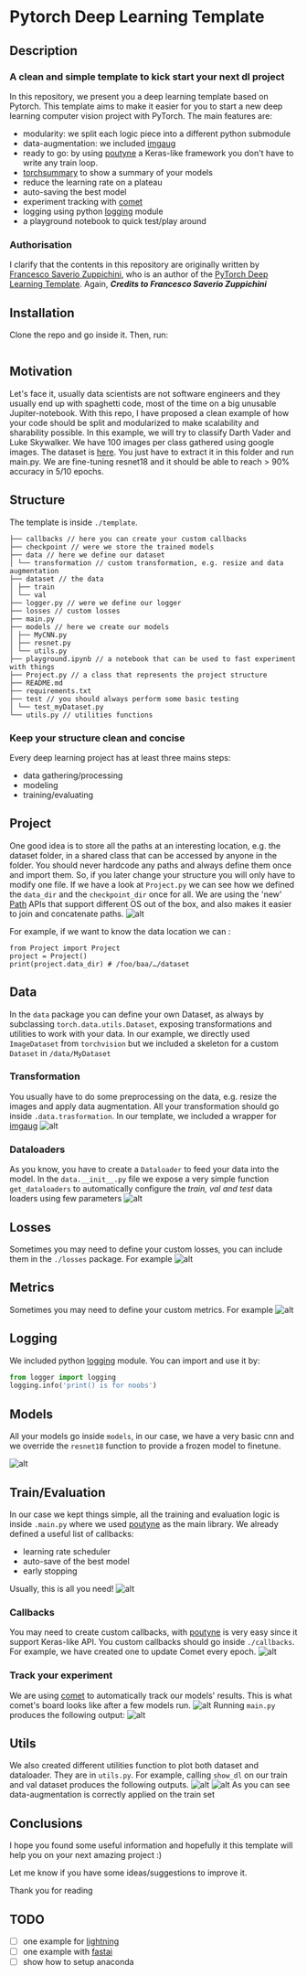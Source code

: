 # Pytorch Deep Learning Template

## Description

### A clean and simple template to kick start your next dl project

In this repository, we present you a deep learning template based on Pytorch. This template aims to make it easier for you to start a new deep learning computer vision project with PyTorch. The main features are:

- modularity: we split each logic piece into a different python submodule
- data-augmentation: we included [imgaug](https://imgaug.readthedocs.io/en/latest/)
- ready to go: by using [poutyne](https://pypi.org/project/Poutyne/) a Keras-like framework you don't have to write any train loop.
- [torchsummary](https://github.com/sksq96/pytorch-summary) to show a summary of your models
- reduce the learning rate on a plateau
- auto-saving the best model
- experiment tracking with [comet](https://www.comet.ml/)
- logging using python [logging](https://docs.python.org/3/library/logging.html) module
- a playground notebook to quick test/play around

### Authorisation

I clarify that the contents in this repository are originally written by [Francesco Saverio Zuppichini](https://github.com/FrancescoSaverioZuppichini), who is an author of the [PyTorch Deep Learning Template](https://towardsdatascience.com/pytorch-deep-learning-template-6e638fc2fe64). Again, ***Credits to Francesco Saverio Zuppichini***

## Installation

Clone the repo and go inside it. Then, run:

```pip install -r requirements.txt
```

## Motivation

Let's face it, usually data scientists are not software engineers and they usually end up with spaghetti code, most of the time on a big unusable Jupiter-notebook. With this repo, I have proposed a clean example of how your code should be split and modularized to make scalability and sharability possible. In this example, we will try to classify Darth Vader and Luke Skywalker. We have 100 images per class gathered using google images. The dataset is [here](https://drive.google.com/open?id=1LyHJxUVjOgDIgGJL4MnDhA10xjejWuw7). You just have to extract it in this folder and run main.py. We are fine-tuning resnet18 and it should be able to reach > 90% accuracy in 5/10 epochs.

## Structure

The template is inside `./template`.

```.
├── callbacks // here you can create your custom callbacks
├── checkpoint // were we store the trained models
├── data // here we define our dataset
│ └── transformation // custom transformation, e.g. resize and data augmentation
├── dataset // the data
│ ├── train
│ └── val
├── logger.py // were we define our logger
├── losses // custom losses
├── main.py
├── models // here we create our models
│ ├── MyCNN.py
│ ├── resnet.py
│ └── utils.py
├── playground.ipynb // a notebook that can be used to fast experiment with things
├── Project.py // a class that represents the project structure
├── README.md
├── requirements.txt
├── test // you should always perform some basic testing
│ └── test_myDataset.py
└── utils.py // utilities functions
```

### Keep your structure clean and concise

Every deep learning project has at least three mains steps:

- data gathering/processing
- modeling
- training/evaluating

## Project

One good idea is to store all the paths at an interesting location, e.g. the dataset folder, in a shared class that can be accessed by anyone in the folder. You should never hardcode any paths and always define them once and import them. So, if you later change your structure you will only have to modify one file.
If we have a look at `Project.py` we can see how we defined the `data_dir` and the `checkpoint_dir` once for all. We are using the 'new' [Path](https://docs.python.org/3/library/pathlib.html) APIs that support different OS out of the box, and also makes it easier to join and concatenate paths.
![alt](https://raw.githubusercontent.com/FrancescoSaverioZuppichini/PyTorch-Deep-Learning-Skeletron/master/images/Project.png)

For example, if we want to know the data location we can :

```python3
from Project import Project
project = Project()
print(project.data_dir) # /foo/baa/…/dataset
```

## Data

In the `data` package you can define your own Dataset, as always by subclassing `torch.data.utils.Dataset`, exposing transformations and utilities to work with your data.
In our example, we directly used `ImageDataset` from `torchvision` but we included a skeleton for a custom `Dataset` in `/data/MyDataset`

### Transformation

You usually have to do some preprocessing on the data, e.g. resize the images and apply data augmentation. All your transformation should go inside `.data.trasformation`. In our template, we included a wrapper for
[imgaug](https://imgaug.readthedocs.io/en/latest/)
![alt](https://raw.githubusercontent.com/FrancescoSaverioZuppichini/PyTorch-Deep-Learning-Skeletron/master/images/transformation.png)

### Dataloaders

As you know, you have to create a `Dataloader` to feed your data into the model. In the `data.__init__.py` file we expose a very simple function `get_dataloaders` to automatically configure the *train, val and test* data loaders using few parameters
![alt](https://raw.githubusercontent.com/FrancescoSaverioZuppichini/PyTorch-Deep-Learning-Skeletron/master/images/data.png)

## Losses

Sometimes you may need to define your custom losses, you can include them in the `./losses` package. For example
![alt](https://raw.githubusercontent.com/FrancescoSaverioZuppichini/PyTorch-Deep-Learning-Skeletron/master/images/losses.png)

## Metrics

Sometimes you may need to define your custom metrics. For example
![alt](https://raw.githubusercontent.com/FrancescoSaverioZuppichini/PyTorch-Deep-Learning-Skeletron/master/images/metrics.png)

## Logging

We included python [logging](https://docs.python.org/3/library/logging.html) module. You can import and use it by:

```python
from logger import logging
logging.info('print() is for noobs')
```

## Models

All your models go inside `models`, in our case, we have a very basic cnn and we override the `resnet18` function to provide a frozen model to finetune.

![alt](https://github.com/FrancescoSaverioZuppichini/PyTorch-Deep-Learning-Skeletron/blob/master/images/resnet.png?raw=true)

## Train/Evaluation

In our case we kept things simple, all the training and evaluation logic is inside `.main.py` where we used [poutyne](https://pypi.org/project/Poutyne/) as the main library. We already defined a useful list of callbacks:

- learning rate scheduler
- auto-save of the best model
- early stopping

Usually, this is all you need!
![alt](https://github.com/FrancescoSaverioZuppichini/PyTorch-Deep-Learning-Skeletron/blob/master/images/main.png?raw=true)

### Callbacks

You may need to create custom callbacks, with [poutyne](https://pypi.org/project/Poutyne/) is very easy since it support Keras-like API. You custom callbacks should go inside `./callbacks`. For example, we have created one to update Comet every epoch.
![alt](https://github.com/FrancescoSaverioZuppichini/PyTorch-Deep-Learning-Skeletron/blob/master/images/CometCallback.png?raw=true)

### Track your experiment

We are using [comet](https://www.comet.ml/) to automatically track our models' results. This is what comet's board looks like after a few models run.
![alt](https://github.com/FrancescoSaverioZuppichini/PyTorch-Deep-Learning-Skeletron/blob/master/images/comet.jpg?raw=true)
Running `main.py` produces the following output:
![alt](https://github.com/FrancescoSaverioZuppichini/PyTorch-Deep-Learning-Skeletron/blob/master/images/output.jpg?raw=true)

## Utils

We also created different utilities function to plot both dataset and dataloader. They are in `utils.py`. For example, calling `show_dl` on our train and val dataset produces the following outputs.
![alt](https://github.com/FrancescoSaverioZuppichini/PyTorch-Deep-Learning-Skeletron/blob/master/images/Figure_1.png?raw=true)
![alt](https://github.com/FrancescoSaverioZuppichini/PyTorch-Deep-Learning-Skeletron/blob/master/images/Figure_2.png?raw=true)
As you can see data-augmentation is correctly applied on the train set

## Conclusions

I hope you found some useful information and hopefully it this template will help you on your next amazing project :)

Let me know if you have some ideas/suggestions to improve it.

Thank you for reading

## TODO

- [ ] one example for [lightning](https://github.com/williamFalcon/pytorch-lightning)
- [ ] one example with [fastai](https://www.fast.ai/)
- [ ] show how to setup anaconda
